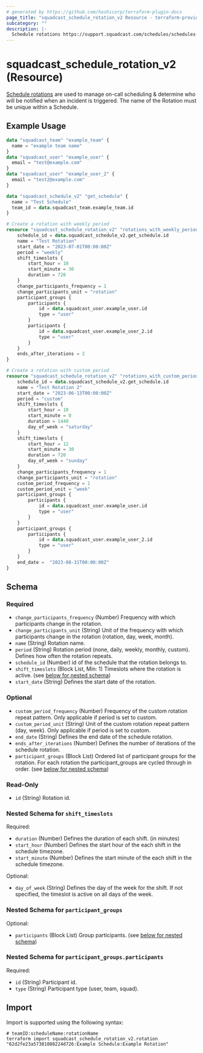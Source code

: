 ```yaml
---
# generated by https://github.com/hashicorp/terraform-plugin-docs
page_title: "squadcast_schedule_rotation_v2 Resource - terraform-provider-squadcast"
subcategory: ""
description: |-
  Schedule rotations https://support.squadcast.com/schedules/schedules-new/adding-a-schedule#2.-choose-a-rotation-pattern are used to manage on-call scheduling & determine who will be notified when an incident is triggered. The name of the Rotation must be unique within a Schedule.
---
```


# squadcast_schedule_rotation_v2 (Resource)

[Schedule rotations](https://support.squadcast.com/schedules/schedules-new/adding-a-schedule#2.-choose-a-rotation-pattern) are used to manage on-call scheduling & determine who will be notified when an incident is triggered. The name of the Rotation must be unique within a Schedule.

## Example Usage

```terraform
data "squadcast_team" "example_team" {
  name = "example team name"
}
data "squadcast_user" "example_user" {
  email = "test@example.com"
}
data "squadcast_user" "example_user_2" {
  email = "test2@example.com"
}

data "squadcast_schedule_v2" "get_schedule" {
  name = "Test Schedule"
  team_id = data.squadcast_team.example_team.id
}

# Create a rotation with weekly period
resource "squadcast_schedule_rotation_v2" "rotations_with_weekly_period" {
    schedule_id = data.squadcast_schedule_v2.get_schedule.id
    name = "Test Rotation"
    start_date = "2023-07-01T00:00:00Z"
    period = "weekly"
    shift_timeslots {
        start_hour = 10
        start_minute = 30
        duration = 720
    }
    change_participants_frequency = 1
    change_participants_unit = "rotation"
    participant_groups {
        participants {
            id = data.squadcast_user.example_user.id
            type = "user"
        }
        participants {
            id = data.squadcast_user.example_user_2.id
            type = "user"
        }
    }
    ends_after_iterations = 2
}

# Create a rotation with custom period
resource "squadcast_schedule_rotation_v2" "rotations_with_custom_period" {
    schedule_id = data.squadcast_schedule_v2.get_schedule.id
    name = "Test Rotation 2"
    start_date = "2023-06-13T00:00:00Z"
    period = "custom"
    shift_timeslots {
        start_hour = 10
        start_minute = 0
        duration = 1440
        day_of_week = "saturday"
    }
    shift_timeslots {
        start_hour = 12
        start_minute = 30
        duration = 720
        day_of_week = "sunday"
    }
    change_participants_frequency = 1
    change_participants_unit = "rotation"
    custom_period_frequency = 1
    custom_period_unit = "week"
    participant_groups {
        participants {
            id = data.squadcast_user.example_user.id
            type = "user"
        }
    }
    participant_groups {
        participants {
            id = data.squadcast_user.example_user_2.id
            type = "user"
        }
    }
    end_date =  "2023-08-31T00:00:00Z"
}
```

<!-- schema generated by tfplugindocs -->
## Schema

### Required

- `change_participants_frequency` (Number) Frequency with which participants change in the rotation.
- `change_participants_unit` (String) Unit of the frequency with which participants change in the rotation (rotation, day, week, month).
- `name` (String) Rotation name.
- `period` (String) Rotation period (none, daily, weekly, monthly, custom). Defines how often the rotation repeats.
- `schedule_id` (Number) id of the schedule that the rotation belongs to.
- `shift_timeslots` (Block List, Min: 1) Timeslots where the rotation is active. (see [below for nested schema](#nestedblock--shift_timeslots))
- `start_date` (String) Defines the start date of the rotation.

### Optional

- `custom_period_frequency` (Number) Frequency of the custom rotation repeat pattern. Only applicable if period is set to custom.
- `custom_period_unit` (String) Unit of the custom rotation repeat pattern (day, week). Only applicable if period is set to custom.
- `end_date` (String) Defines the end date of the schedule rotation.
- `ends_after_iterations` (Number) Defines the number of iterations of the schedule rotation.
- `participant_groups` (Block List) Ordered list of participant groups for the rotation. For each rotation the participant_groups are cycled through in order. (see [below for nested schema](#nestedblock--participant_groups))

### Read-Only

- `id` (String) Rotation id.

<a id="nestedblock--shift_timeslots"></a>
### Nested Schema for `shift_timeslots`

Required:

- `duration` (Number) Defines the duration of each shift. (in minutes)
- `start_hour` (Number) Defines the start hour of the each shift in the schedule timezone.
- `start_minute` (Number) Defines the start minute of the each shift in the schedule timezone.

Optional:

- `day_of_week` (String) Defines the day of the week for the shift. If not specified, the timeslot is active on all days of the week.


<a id="nestedblock--participant_groups"></a>
### Nested Schema for `participant_groups`

Optional:

- `participants` (Block List) Group participants. (see [below for nested schema](#nestedblock--participant_groups--participants))

<a id="nestedblock--participant_groups--participants"></a>
### Nested Schema for `participant_groups.participants`

Required:

- `id` (String) Participant id.
- `type` (String) Participant type (user, team, squad).

## Import

Import is supported using the following syntax:

```shell
# teamID:scheduleName:rotationName
terraform import squadcast_schedule_rotation_v2.rotation "62d2fe23a57381088224d726:Example Schedule:Example Rotation"
```
